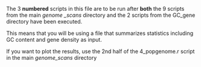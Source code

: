 The 3 **numbered** scripts in this file are to be run after **both** the 9 scripts from the main *genome _scans* directory and the 2 scripts from the GC_gene directory have been executed.

This means that you will be using a file that summarizes statistics including GC content and gene density as input.

If you want to plot the results, use the 2nd half of the 4_popgenome.r script in the main *genome_scans* directory
